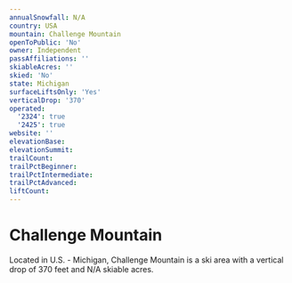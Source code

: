 ```yaml
---
annualSnowfall: N/A
country: USA
mountain: Challenge Mountain
openToPublic: 'No'
owner: Independent
passAffiliations: ''
skiableAcres: ''
skied: 'No'
state: Michigan
surfaceLiftsOnly: 'Yes'
verticalDrop: '370'
operated:
  '2324': true
  '2425': true
website: ''
elevationBase:
elevationSummit:
trailCount:
trailPctBeginner:
trailPctIntermediate:
trailPctAdvanced:
liftCount:
---
```



# Challenge Mountain

Located in U.S. - Michigan, Challenge Mountain is a ski area with a vertical drop of 370 feet and N/A skiable acres.
